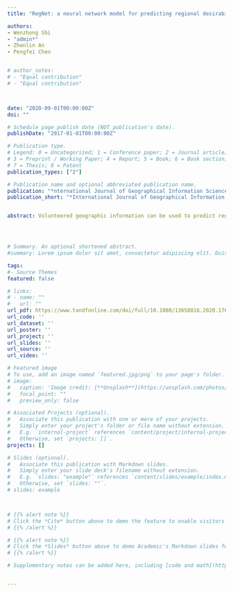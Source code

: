 ```yaml
---
title: "RegNet: a neural network model for predicting regional desirability with VGI data"

authors:
- Wenzhong Shi
- "admin*"
- Zhenlin An
- Pengfei Chen


# author_notes:
# - "Equal contribution"
# - "Equal contribution"



date: "2020-09-01T00:00:00Z"
doi: ""

# Schedule page publish date (NOT publication's date).
publishDate: "2017-01-01T00:00:00Z"

# Publication type.
# Legend: 0 = Uncategorized; 1 = Conference paper; 2 = Journal article;
# 3 = Preprint / Working Paper; 4 = Report; 5 = Book; 6 = Book section;
# 7 = Thesis; 8 = Patent
publication_types: ["2"]

# Publication name and optional abbreviated publication name.
publication: "*nternational Journal of Geographical Information Science*"
publication_short: "*International Journal of Geographical Information Science* (accepted)(corresponding author, with supervisor being first author)"


abstract: Volunteered geographic information can be used to predict regional desirability. A common challenge regarding previous works is that intuitive empirical models, which are inaccurate and bring in perceptual bias, are traditionally used to predict regional desirability. This results from the fact that the hidden interactions between user online check-ins and regional desirability haven’t been revealed and clearly modelled yet. To solve the problem, a novel neural network model ‘RegNet’ is proposed. The user check-in history is input into a neural network encoder structure firstly for redundancy reduction and feature learning. The encoded representation is then fed into a hidden-layer structure and the regional desirability is predicted. The proposed RegNet is data-driven and can adaptively model the unknown mappings from input to output, without presumed bias and prior knowledge. We conduct experiments with real-world datasets and demonstrate RegNet outperforms state-of-the-art methods in terms of ranking quality and prediction accuracy of rating. Additionally, we also examine how the structure of encoder affects RegNet performance and suggest on choosing proper sizes of encoded representation. This work demonstrates the effectiveness of data-driven methods in modelling the hidden unknown relationships and achieving a better performance over traditional empirical methods.




# Summary. An optional shortened abstract.
#summary: Lorem ipsum dolor sit amet, consectetur adipiscing elit. Duis posuere tellus ac convallis placerat. Proin tincidunt magna sed ex sollicitudin condimentum.

tags:
#- Source Themes
featured: false

# links:
# - name: ""
#   url: ""
url_pdf: https://www.tandfonline.com/doi/full/10.1080/13658816.2020.1768261
url_code: ''
url_dataset: ''
url_poster: ''
url_project: ''
url_slides: ''
url_source: ''
url_video: ''

# Featured image
# To use, add an image named `featured.jpg/png` to your page's folder. 
# image:
#   caption: 'Image credit: [**Unsplash**](https://unsplash.com/photos/jdD8gXaTZsc)'
#   focal_point: ""
#   preview_only: false

# Associated Projects (optional).
#   Associate this publication with one or more of your projects.
#   Simply enter your project's folder or file name without extension.
#   E.g. `internal-project` references `content/project/internal-project/index.md`.
#   Otherwise, set `projects: []`.
projects: []

# Slides (optional).
#   Associate this publication with Markdown slides.
#   Simply enter your slide deck's filename without extension.
#   E.g. `slides: "example"` references `content/slides/example/index.md`.
#   Otherwise, set `slides: ""`.
# slides: example



# {{% alert note %}}
# Click the *Cite* button above to demo the feature to enable visitors to import publication metadata into their reference management software.
# {{% /alert %}}

# {{% alert note %}}
# Click the *Slides* button above to demo Academic's Markdown slides feature.
# {{% /alert %}}

# Supplementary notes can be added here, including [code and math](https://sourcethemes.com/academic/docs/writing-markdown-latex/).


---
```



